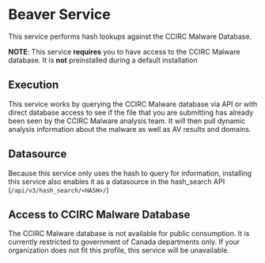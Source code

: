 # Beaver Service

This service performs hash lookups against the CCIRC Malware Database.

**NOTE**: This service **requires** you to have access to the CCIRC Malware database. It is **not** preinstalled during a default installation

## Execution

This service works by querying the CCIRC Malware database via API or with direct database access to see if the file that you are submitting has already been seen by the CCIRC Malware analysis team. It will then pull dynamic analysis information about the malware as well as AV results and domains.

## Datasource

Because this service only uses the hash to query for information, installing this service also enables it as a datasource in the hash_search API (`/api/v3/hash_search/<HASH>/`)

## Access to CCIRC Malware Database

The CCIRC Malware database is not available for public consumption. It is currently restricted to government of Canada departments only. If your organization does not fit this profile, this service will be unavailable.